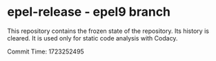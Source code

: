 # epel-release - epel9 branch

This repository contains the frozen state of the repository.
Its history is cleared. It is used only for static code
analysis with Codacy.

Commit Time: 1723252495